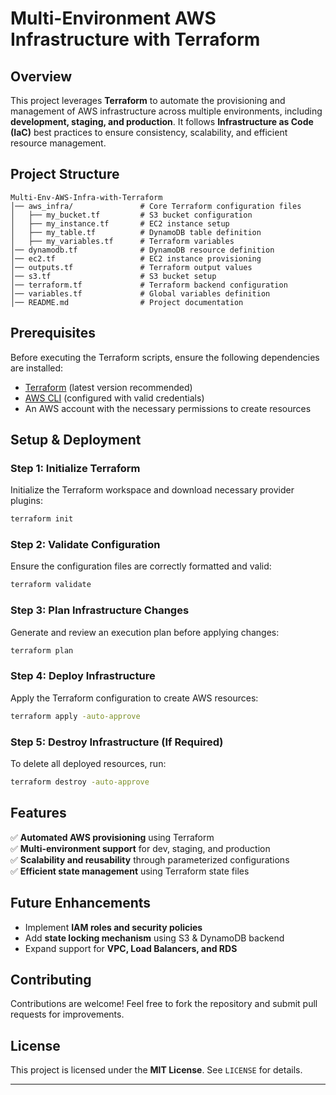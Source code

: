 # **Multi-Environment AWS Infrastructure with Terraform**  

## **Overview**  
This project leverages **Terraform** to automate the provisioning and management of AWS infrastructure across multiple environments, including **development, staging, and production**. It follows **Infrastructure as Code (IaC)** best practices to ensure consistency, scalability, and efficient resource management.  

## **Project Structure**  
```
Multi-Env-AWS-Infra-with-Terraform
│── aws_infra/               # Core Terraform configuration files
│   ├── my_bucket.tf         # S3 bucket configuration
│   ├── my_instance.tf       # EC2 instance setup
│   ├── my_table.tf          # DynamoDB table definition
│   ├── my_variables.tf      # Terraform variables
│── dynamodb.tf              # DynamoDB resource definition
│── ec2.tf                   # EC2 instance provisioning
│── outputs.tf               # Terraform output values
│── s3.tf                    # S3 bucket setup
│── terraform.tf             # Terraform backend configuration
│── variables.tf             # Global variables definition
│── README.md                # Project documentation
```

## **Prerequisites**  
Before executing the Terraform scripts, ensure the following dependencies are installed:  

- [Terraform](https://developer.hashicorp.com/terraform/downloads) (latest version recommended)  
- [AWS CLI](https://aws.amazon.com/cli/) (configured with valid credentials)  
- An AWS account with the necessary permissions to create resources  

## **Setup & Deployment**  

### **Step 1: Initialize Terraform**  
Initialize the Terraform workspace and download necessary provider plugins:  
```sh
terraform init
```

### **Step 2: Validate Configuration**  
Ensure the configuration files are correctly formatted and valid:  
```sh
terraform validate
```

### **Step 3: Plan Infrastructure Changes**  
Generate and review an execution plan before applying changes:  
```sh
terraform plan
```

### **Step 4: Deploy Infrastructure**  
Apply the Terraform configuration to create AWS resources:  
```sh
terraform apply -auto-approve
```

### **Step 5: Destroy Infrastructure (If Required)**  
To delete all deployed resources, run:  
```sh
terraform destroy -auto-approve
```

## **Features**  
✅ **Automated AWS provisioning** using Terraform  
✅ **Multi-environment support** for dev, staging, and production  
✅ **Scalability and reusability** through parameterized configurations  
✅ **Efficient state management** using Terraform state files  

## **Future Enhancements**  
- Implement **IAM roles and security policies**  
- Add **state locking mechanism** using S3 & DynamoDB backend  
- Expand support for **VPC, Load Balancers, and RDS**  

## **Contributing**  
Contributions are welcome! Feel free to fork the repository and submit pull requests for improvements.  

## **License**  
This project is licensed under the **MIT License**. See `LICENSE` for details.  

---

